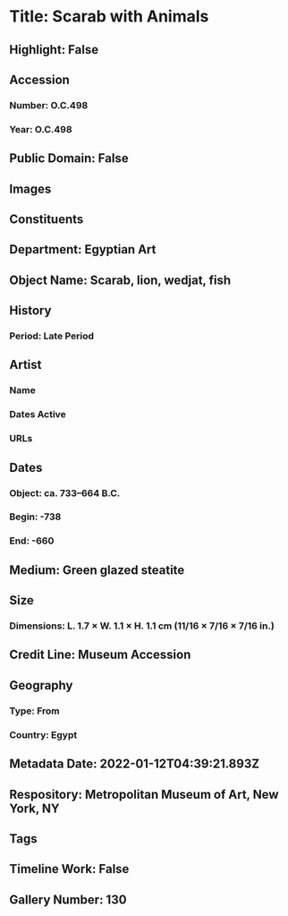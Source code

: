 # Title: Scarab with Animals
## Highlight: False
## Accession
### Number: O.C.498
### Year: O.C.498
## Public Domain: False
## Images
## Constituents
## Department: Egyptian Art
## Object Name: Scarab, lion, wedjat, fish
## History
### Period: Late Period
## Artist
### Name
### Dates Active
### URLs
## Dates
### Object: ca. 733–664 B.C.
### Begin: -738
### End: -660
## Medium: Green glazed steatite
## Size
### Dimensions: L. 1.7 × W. 1.1 × H. 1.1 cm (11/16 × 7/16 × 7/16 in.)
## Credit Line: Museum Accession
## Geography
### Type: From
### Country: Egypt
## Metadata Date: 2022-01-12T04:39:21.893Z
## Respository: Metropolitan Museum of Art, New York, NY
## Tags
## Timeline Work: False
## Gallery Number: 130